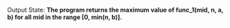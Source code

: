 Output State: **The program returns the maximum value of func_1(mid, n, a, b) for all mid in the range [0, min(n, b)].**
